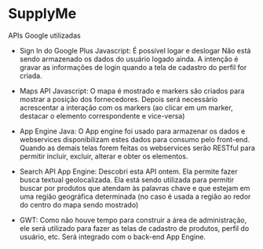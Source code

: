 SupplyMe
========

APIs Google utilizadas

- Sign In do Google Plus Javascript: É possível logar e deslogar
  Não está sendo armazenado os dados do usuário logado ainda. A intenção é gravar as informações de login quando a tela de cadastro do perfil for criada.

- Maps API Javascript: O mapa é mostrado e markers são criados para mostrar a posição dos fornecedores. Depois será necessário acrescentar a interação com os markers (ao clicar em um marker, destacar o elemento correspondente e vice-versa)

- App Engine Java: O App engine foi usado para armazenar os dados e webservices disponibilizam estes dados para consumo pelo front-end. Quando as demais telas forem feitas os webservices serão RESTful para permitir incluir, excluir, alterar e obter os elementos.

- Search API App Engine: Descobri esta API ontem. Ela permite fazer busca textual geolocalizada. Ela está sendo utilizada para permitir buscar por produtos que atendam às palavras chave e que estejam em uma região geográfica determinada (no caso é usada a região ao redor do centro do mapa sendo mostrado)

- GWT: Como não houve tempo para construir a área de administração, ele será utilizado para fazer as telas de cadastro de produtos, perfil do usuário, etc. Será integrado com o back-end App Engine.

